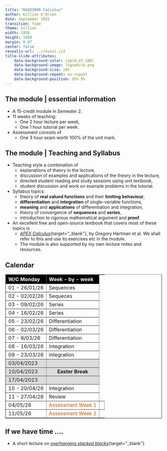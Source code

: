 ```yaml
---
title: "6G4Z3006 Calculus"
author: Killian O'Brien
date: September 2025
transition: fade
theme: killian
width: 1920
height: 1080
margin: 0.07
center: false
revealjs-url: ../reveal.js2
title-slide-attributes:
    data-background-color: rgb(0,47,108)	
    data-background-image: logowhite.png
    data-background-size: 18%
    data-background-repeat: no-repeat
    data-background-position: 95% 5%	
---
```


## The module | essential information

* A 15-credit module in Semester 2.
* 11 weeks of teaching:
    - One 2 hour lecture per week,
    - One 1 hour tutorial per week.
* Assessment consists of
    - One 3 hour exam worth 100% of the unit mark.

## The module | Teaching and Syllabus

* Teaching style a combination of
    - explanations of theory in the lecture,
    - discussion of examples and applications of the theory in the lecture,
    - directed student reading and study sessions using unit textbook,
    - student discussion and work on example problems in the tutorial.
* Syllabus topics:
    - theory of **real valued functions** and their **limiting behaviour**,
    - **differentiation** and **integration** of single-variable functions,
    - **meaning** and **applications** of differentiation and integration,
    - theory of convergence of **sequences** and **series**,
    - introduction to rigorous mathematical argument and **proof**. 
* An excellent free and open-source textbook that covers most of these topics is
	- [*APEX Calculus*](https://killianobrien.github.io/apex/output/html/apex-calculus.html){target="_blank"}, by Gregory Hartman et al. We shall refer to this and use its exercises etc in the module.
	- The module is also supported by my own lecture notes and resources. 


## Calendar

<table border="1" cellpadding="3" cellspacing="0" width="100%">
	<tbody>
		<tr>
			<th align="left" style="background-color: rgb(0, 0, 0);"><span style="color:#ffffff;">W/C Monday</span></th>
			<th align="left" style="background-color: rgb(0, 0, 0);"><span style="color:#ffffff;">Week - by - week</span></th>
		</tr>
		<tr>
			<td>01 - 26/01/26</td>
			<td>Sequences</td>
		</tr>
		<tr>
			<td>02 - 02/02/26</td>
			<td>Sequeces</td>
		</tr>
		<tr>
			<td>03 - 09/02/26</td>
			<td>Series</td>
		</tr>
		<tr>
			<td>04 - 16/02/26</td>
			<td>Series</td>
		</tr>
		<tr>
			<td>05 - 23/02/26</td>
			<td>Differentiation</td>
		</tr>
		<tr>
			<td>06 - 02/03/26</td>
			<td>Differentiation</td>
		</tr>
		<tr>
			<td>07 - 9/03/26</td>
			<td>Differentiation</td></td>
		</tr>
		<tr>
			<td>08 - 16/03/26</td>
			<td>Integration</td>
		</tr>
		<tr>
			<td>09 - 23/03/26</td>
			<td>Integration</td>
		</tr>
		<tr>
			<td style="background-color: rgb(221, 221, 221);">03/04/2023</td>
			<td style="background-color: rgb(221, 221, 221); text-align: center;"><strong></strong></td>
		</tr>
		<tr>
			<td style="background-color: rgb(221, 221, 221);">10/04/2023</td>
			<td style="background-color: rgb(221, 221, 221); text-align:center;"><strong>Easter Break</strong></td>
		</tr>
		<tr>
			<td style="background-color: rgb(221, 221, 221);">17/04/2023</td>
			<td style="background-color: rgb(221, 221, 221); text-align:center;"><strong></strong></td>
		</tr>
		<tr>
			<td>10 - 20/04/26</td>
			<td>Integration</td>
		</tr>
		<tr>
			<td>11 - 27/04/26</td>
			<td>Review</td>
		</tr>
		<tr>
			<td>04/05/26</td>
			<td><span style="color:#d35400;">Assessment Week 1</span></td>
			<td></td>
		</tr>
		<tr>
			<td>11/05/26</td>
			<td><span style="color:#d35400;">Assessment Week 2</span></td>
		</tr>
	</tbody>
</table>

## If we have time ....

* A short lecture on [*overhanging stacked blocks*](./OverhangingBlockStacks.pdf){target="_blank"}



